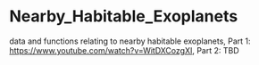 # Nearby_Habitable_Exoplanets
data and functions relating to nearby habitable exoplanets,
Part 1: https://www.youtube.com/watch?v=WitDXCozgXI,
Part 2: TBD

